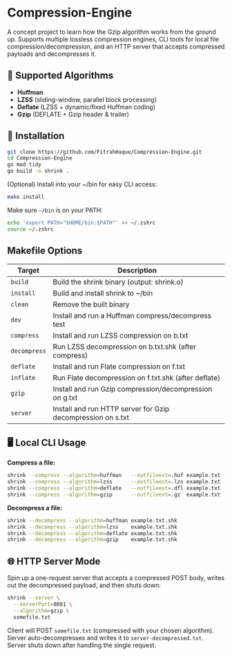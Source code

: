 # Compression-Engine

A concept project to learn how the Gzip algorithm works from the ground up. Supports multiple lossless compression engines, CLI tools for local file compression/decompression, and an HTTP server that accepts compressed payloads and decompresses it.

## 🔧 Supported Algorithms

- **Huffman**
- **LZSS** (sliding-window, parallel block processing)
- **Deflate** (LZSS + dynamic/fixed Huffman coding)
- **Gzip** (DEFLATE + Gzip header & trailer)

## 🚀 Installation

```sh
git clone https://github.com/FitrahHaque/Compression-Engine.git
cd Compression-Engine
go mod tidy
go build -o shrink .
```

(Optional) Install into your ~/bin for easy CLI access:
```sh
make install
```

Make sure `~/bin` is on your PATH:
```sh
echo 'export PATH="$HOME/bin:$PATH"' >> ~/.zshrc
source ~/.zshrc
```

## Makefile Options

| Target      | Description                                                      |
|-------------|------------------------------------------------------------------|
| `build`     | Build the shrink binary (output: shrink.o)                       |
| `install`   | Build and install shrink to ~/bin                                |
| `clean`     | Remove the built binary                                          |
| `dev`       | Install and run a Huffman compress/decompress test               |
| `compress`  | Install and run LZSS compression on b.txt                        |
| `decompress`| Run LZSS decompression on b.txt.shk (after compress)             |
| `deflate`   | Install and run Flate compression on f.txt                       |
| `inflate`   | Run Flate decompression on f.txt.shk (after deflate)             |
| `gzip`      | Install and run Gzip compression/decompression on g.txt          |
| `server`    | Install and run HTTP server for Gzip decompression on s.txt      |

## 🖥️ Local CLI Usage

**Compress a file:**
```sh
shrink --compress --algorithm=huffman   --outfileext=.huf example.txt
shrink --compress --algorithm=lzss      --outfileext=.lzs example.txt
shrink --compress --algorithm=deflate   --outfileext=.dfl example.txt
shrink --compress --algorithm=gzip      --outfileext=.gz  example.txt
```

**Decompress a file:**
```sh
shrink --decompress --algorithm=huffman example.txt.shk
shrink --decompress --algorithm=lzss    example.txt.shk
shrink --decompress --algorithm=deflate example.txt.shk
shrink --decompress --algorithm=gzip    example.txt.shk
```

<!-- **Benchmark compression:**
```sh
shrink --benchmark \
  --algorithm="huffman,lzss,deflate,gzip" \
  example.txt,large.log
``` -->

## 🌐 HTTP Server Mode

Spin up a one-request server that accepts a compressed POST body, writes out the decompressed payload, and then shuts down:
```sh
shrink --server \
  --serverPort=8081 \
  --algorithm=gzip \
  somefile.txt
```

Client will POST `somefile.txt` (compressed with your chosen algorithm).  
Server auto-decompresses and writes it to `server-decompressed.txt`.  
Server shuts down after handling the single request.
